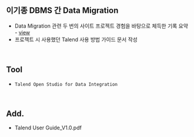 ## 이기종 DBMS 간 Data Migration
- Data Migration 관련 두 번의 사이트 프로젝트 경험을 바탕으로 체득한 기록 요약 - <a href = "">view</a>
- 프로젝트 시 사용했던 Talend 사용 방법 가이드 문서 작성
<br>

## Tool
- `Talend Open Studio for Data Integration`
<br>

## Add.
- Talend User Guide_V1.0.pdf
